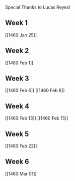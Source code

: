 Special Thanks to Lucas Reyes!
## Week 1
[[1460 Jan 25]]

## Week 2
[[1460 Feb 1]]

## Week 3
[[1460 Feb 6]]
[[1460 Feb 8]]

## Week 4
[[1460 Feb 13]]
[[1460 Feb 15]]

## Week 5
[[1460 Feb 22]]

## Week 6
[[1460 Mar 01]]
